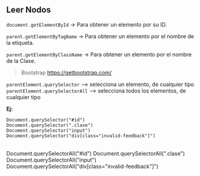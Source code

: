 ## Leer Nodos

`document.getElementById` -> Para obtener un elemento por su ID.

`parent.getElementByTagName` -> Para obtener un elemento por el nombre de la etiqueta.

`parent.getElementByClassName` -> Para obtener un elemento por el nombre de la Clase.

> Bootstrap
> https://getbootstrap.com/

`parentElement.querySelector` --> selecciona un elemento, de cualquier tipo
`parentElement.querySelectorAll` --> selecciona todos los elementos, de cualquier tipo

**Ej:**

    Document.querySelector("#id")
    Document.querySelector(".clase")
    Document.querySelector("input")
    Document.querySelector("div[class="invalid-feedback"]")
<br>
    Document.querySelectorAll("#id")
    Document.querySelectorAll(".clase")
    Document.querySelectorAll("input")
    Document.querySelectorAll("div[class="invalid-feedback"]")
